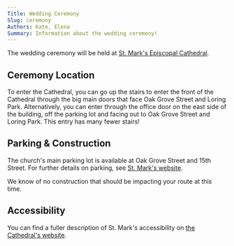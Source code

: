 ```yaml
---
Title: Wedding Ceremony
Slug: ceremony
Authors: Kate, Elena
Summary: Information about the wedding ceremony!
---
```


The wedding ceremony will be held at [St. Mark's Episcopal Cathedral](http://ourcathedral.org).

## Ceremony Location

To enter the Cathedral, you can go up the stairs to enter the front of the Cathedral through the big main doors that face Oak Grove Street and Loring Park. Alternatively, you can enter through the office door on the east side of the building, off the parking lot and facing out to Oak Grove Street and Loring Park. This entry has many fewer stairs!

## Parking & Construction

The church's main parking lot is available at Oak Grove Street and 15th Street. For further details on parking, see [St. Mark's website](https://ourcathedral.org/parking).

We know of no construction that should be impacting your route at this time.

## Accessibility

You can find a fuller description of St. Mark's accessibility on [the Cathedral's website](https://ourcathedral.org/accessibility).
